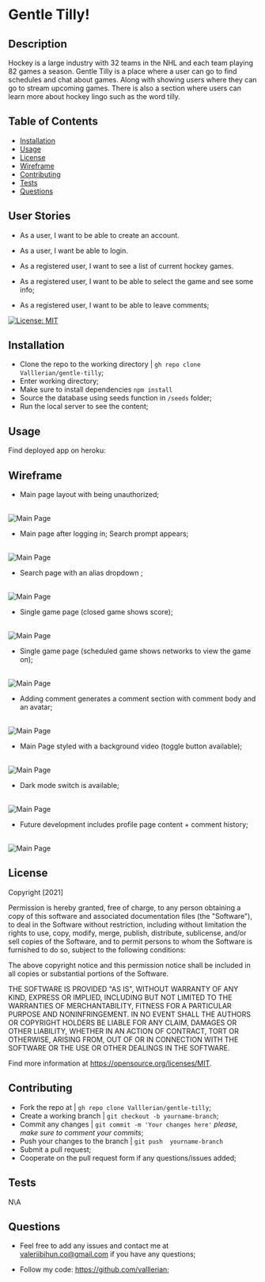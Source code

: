 # Gentle Tilly!

## Description

Hockey is a large industry with 32 teams in the NHL and each team playing 82 games a season. Gentle Tilly is a place where a user can go to find schedules and chat about games. Along with showing users where they can go to stream upcoming games. There is also a section where users can learn more about hockey lingo such as the word tilly.


## Table of Contents

- [Installation](#installation)
- [Usage](#usage)
- [License](#license)
- [Wireframe](#wireframe)
- [Contributing](#contributing)
- [Tests](#tests)
- [Questions](#questions)

## User Stories

* As a user, I want to be able to create an account.

* As a user, I want be able to login.

* As a registered user, I want to see a list of current hockey games.

* As a registered user, I want to be able to select the game and see some info;

* As a registered user, I want to be able to leave comments;

[![License: MIT](https://img.shields.io/badge/License-MIT-yellow.svg)](https://opensource.org/licenses/MIT)

## Installation 

- Clone the repo to the working directory | `gh repo clone Valllerian/gentle-tilly`;
- Enter working directory;
- Make sure to install dependencies `npm install`
- Source the database using seeds function in `/seeds` folder;
- Run the local server to see the content;

## Usage

Find deployed app on heroku:

## Wireframe
    
- Main page layout with being unauthorized;

<br>
<img alt="Main Page" src="assets/readme1.gif" />
<br>

- Main page after logging in; Search prompt appears;

<br>
<img alt="Main Page" src="assets/readme2.gif" />
<br>


- Search page with an alias dropdown ;

<br>
<img alt="Main Page" src="assets/readme3.gif" />
<br>


- Single game page (closed game shows score);

<br>
<img alt="Main Page" src="assets/readme4.gif" />
<br>


- Single game page (scheduled game shows networks to view the game on);

<br>
<img alt="Main Page" src="assets/readme5.gif" />
<br>

- Adding comment generates a comment section with comment body and an avatar;

<br>
<img alt="Main Page" src="assets/readme6.gif" />
<br>

- Main Page styled with a background video (toggle button available);

<br>
<img alt="Main Page" src="assets/readme7.gif" />
<br>

- Dark mode switch is available;

<br>
<img alt="Main Page" src="assets/readme8.gif" />
<br>

- Future development includes profile page content + comment history;

<br>
<img alt="Main Page" src="assets/readme9.gif" />
<br>


## License

Copyright [2021] 

Permission is hereby granted, free of charge, to any person obtaining a copy of this software and associated documentation files (the "Software"), to deal in the Software without restriction, including without limitation the rights to use, copy, modify, merge, publish, distribute, sublicense, and/or sell copies of the Software, and to permit persons to whom the Software is furnished to do so, subject to the following conditions:

The above copyright notice and this permission notice shall be included in all copies or substantial portions of the Software.

THE SOFTWARE IS PROVIDED "AS IS", WITHOUT WARRANTY OF ANY KIND, EXPRESS OR IMPLIED, INCLUDING BUT NOT LIMITED TO THE WARRANTIES OF MERCHANTABILITY, FITNESS FOR A PARTICULAR PURPOSE AND NONINFRINGEMENT. IN NO EVENT SHALL THE AUTHORS OR COPYRIGHT HOLDERS BE LIABLE FOR ANY CLAIM, DAMAGES OR OTHER LIABILITY, WHETHER IN AN ACTION OF CONTRACT, TORT OR OTHERWISE, ARISING FROM, OUT OF OR IN CONNECTION WITH THE SOFTWARE OR THE USE OR OTHER DEALINGS IN THE SOFTWARE.

Find more information at https://opensource.org/licenses/MIT.
    
## Contributing
    
- Fork the repo at | `gh repo clone Valllerian/gentle-tilly`;
- Create a working branch | `git checkout -b yourname-branch`;
- Commit any changes | `git commit -m 'Your changes here'`  *please, make sure to comment your commits*;
- Push your changes to the branch | `git push  yourname-branch`
- Submit a pull request;
- Cooperate on the pull request form if any questions/issues added;
    
## Tests
    
N\A
    
## Questions
    
- Feel free to add any issues and contact me at valeriibihun.co@gmail.com if you have any questions;


- Follow my code: https://github.com/valllerian;


